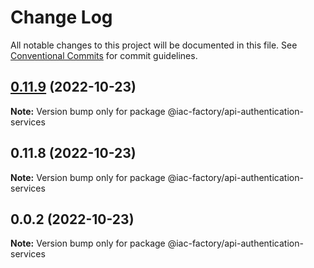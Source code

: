 # Change Log

All notable changes to this project will be documented in this file.
See [Conventional Commits](https://conventionalcommits.org) for commit guidelines.

## [0.11.9](https://github.com/iac-factory/node-authentication-api/compare/@iac-factory/api-authentication-services@0.11.8...@iac-factory/api-authentication-services@0.11.9) (2022-10-23)

**Note:** Version bump only for package @iac-factory/api-authentication-services





## 0.11.8 (2022-10-23)

**Note:** Version bump only for package @iac-factory/api-authentication-services





## 0.0.2 (2022-10-23)

**Note:** Version bump only for package @iac-factory/api-authentication-services
